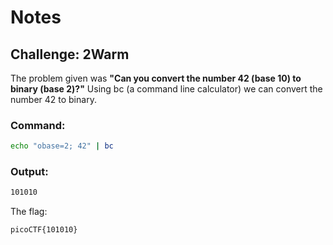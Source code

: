 # Notes

## Challenge: 2Warm

The problem given was **"Can you convert the number 42 (base 10) to binary (base 2)?"**
Using bc (a command line calculator) we can convert the number 42 to binary.

### Command:

```bash
echo "obase=2; 42" | bc
```

### Output:

```bash
101010
```

The flag:

```bash
picoCTF{101010}
```
